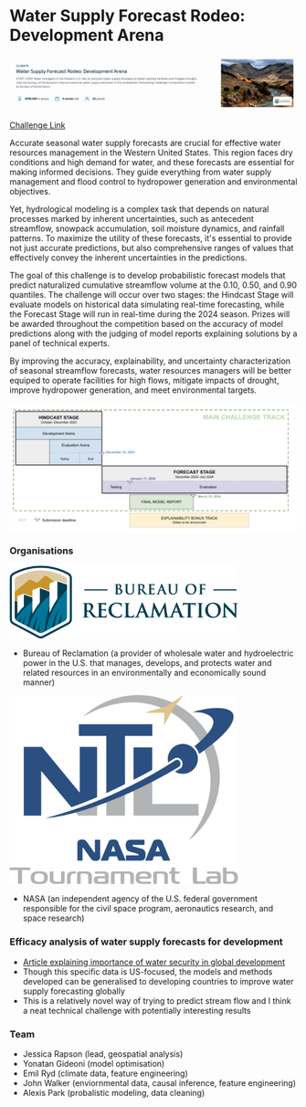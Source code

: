 # Water Supply Forecast Rodeo: Development Arena

![title card](assets/images/title-card.png)

[Challenge Link](https://www.drivendata.org/competitions/254/reclamation-water-supply-forecast-dev/)

Accurate seasonal water supply forecasts are crucial for effective water resources management in the Western United States. This region faces dry conditions and high demand for water, and these forecasts are essential for making informed decisions. They guide everything from water supply management and flood control to hydropower generation and environmental objectives.

Yet, hydrological modeling is a complex task that depends on natural processes marked by inherent uncertainties, such as antecedent streamflow, snowpack accumulation, soil moisture dynamics, and rainfall patterns. To maximize the utility of these forecasts, it's essential to provide not just accurate predictions, but also comprehensive ranges of values that effectively convey the inherent uncertainties in the predictions.

The goal of this challenge is to develop probabilistic forecast models that predict naturalized cumulative streamflow volume at the 0.10, 0.50, and 0.90 quantiles. The challenge will occur over two stages: the Hindcast Stage will evaluate models on historical data simulating real-time forecasting, while the Forecast Stage will run in real-time during the 2024 season. Prizes will be awarded throughout the competition based on the accuracy of model predictions along with the judging of model reports explaining solutions by a panel of technical experts.

By improving the accuracy, explainability, and uncertainty characterization of seasonal streamflow forecasts, water resources managers will be better equiped to operate facilities for high flows, mitigate impacts of drought, improve hydropower generation, and meet environmental targets.

![timeline](assets/images/timeline.png)

### Organisations

<img src="assets/images/bureau-of-reclamation.png" width="400">

- Bureau of Reclamation (a provider of wholesale water and hydroelectric power in the U.S. that manages, develops, and protects water and related resources in an environmentally and economically sound manner)

<img src="assets/images/nasa.png" width="400">

- NASA (an independent agency of the U.S. federal government responsible for the civil space program, aeronautics research, and space research)

### Efficacy analysis of water supply forecasts for development
- [Article explaining importance of water security in global development](https://www.lse.ac.uk/granthaminstitute/explainers/what-is-water-security-and-how-is-it-impacted-by-climate-change/)
- Though this specific data is US-focused, the models and methods developed can be generalised to developing countries to improve water supply forecasting globally
- This is a relatively novel way of trying to predict stream flow and I think a neat technical challenge with potentially interesting results

### Team
- Jessica Rapson (lead, geospatial analysis)
- Yonatan Gideoni (model optimisation)
- Emil Ryd (climate data, feature engineering)
- John Walker (enviornmental data, causal inference, feature engineering)
- Alexis Park (probalistic modeling, data cleaning)
